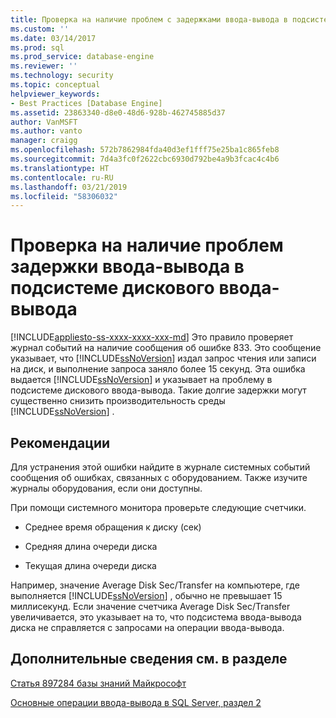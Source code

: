 ```yaml
---
title: Проверка на наличие проблем с задержками ввода-вывода в подсистеме дискового ввода-вывода | Документация Майкрософт
ms.custom: ''
ms.date: 03/14/2017
ms.prod: sql
ms.prod_service: database-engine
ms.reviewer: ''
ms.technology: security
ms.topic: conceptual
helpviewer_keywords:
- Best Practices [Database Engine]
ms.assetid: 23863340-d8e0-48d6-928b-462745885d37
author: VanMSFT
ms.author: vanto
manager: craigg
ms.openlocfilehash: 572b7862984fda40d3ef1fff75e25ba1c865feb8
ms.sourcegitcommit: 7d4a3fc0f2622cbc6930d792be4a9b3fcac4c4b6
ms.translationtype: HT
ms.contentlocale: ru-RU
ms.lasthandoff: 03/21/2019
ms.locfileid: "58306032"
---
```

# <a name="check-disk-input-and-output-subsystem-for-io-delay-problems"></a>Проверка на наличие проблем задержки ввода-вывода в подсистеме дискового ввода-вывода
[!INCLUDE[appliesto-ss-xxxx-xxxx-xxx-md](../../includes/appliesto-ss-xxxx-xxxx-xxx-md.md)]
  Это правило проверяет журнал событий на наличие сообщения об ошибке 833. Это сообщение указывает, что [!INCLUDE[ssNoVersion](../../includes/ssnoversion-md.md)] издал запрос чтения или записи на диск, и выполнение запроса заняло более 15 секунд. Эта ошибка выдается [!INCLUDE[ssNoVersion](../../includes/ssnoversion-md.md)] и указывает на проблему в подсистеме дискового ввода-вывода. Такие долгие задержки могут существенно снизить производительность среды [!INCLUDE[ssNoVersion](../../includes/ssnoversion-md.md)] .  
  
## <a name="best-practices-recommendations"></a>Рекомендации  
 Для устранения этой ошибки найдите в журнале системных событий сообщения об ошибках, связанных с оборудованием. Также изучите журналы оборудования, если они доступны.  
  
 При помощи системного монитора проверьте следующие счетчики.  
  
-   Среднее время обращения к диску (сек)  
  
-   Средняя длина очереди диска  
  
-   Текущая длина очереди диска  
  
 Например, значение Average Disk Sec/Transfer на компьютере, где выполняется [!INCLUDE[ssNoVersion](../../includes/ssnoversion-md.md)] , обычно не превышает 15 миллисекунд. Если значение счетчика Average Disk Sec/Transfer увеличивается, это указывает на то, что подсистема ввода-вывода диска не справляется с запросами на операции ввода-вывода.  
  
## <a name="for-more-information"></a>Дополнительные сведения см. в разделе  
   
  
 [Статья 897284 базы знаний Майкрософт](https://go.microsoft.com/fwlink/?linkid=117743)  
  
 [Основные операции ввода-вывода в SQL Server, раздел 2](/previous-versions/sql/sql-server-2005/administrator/cc917726(v=technet.10))